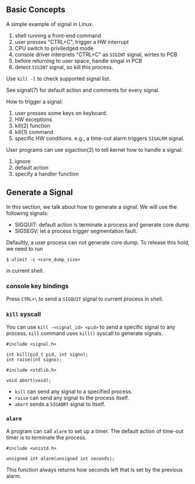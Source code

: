 ## Basic Concepts

A simple example of signal in Linux.
1) shell running a front-end command
2) user presses "CTRL+C", trigger a HW interrupt
3) CPU switch to priviledged mode
4) console driver interprets "CTRL+C" as `SIGINT` signal, wirtes to PCB
5) before returning to user space, handle singal in PCB
6) detect `SIGINT` signal, so kill this process.

Use `kill -l` to check supported signal list.

See signal(7) for default action and comments for every signal.

How to trigger a signal:
1) user presses some keys on keyboard.
2) HW exceptions
3) kill(2) function
4) kill(1) command
5) specific HW conditions. e.g., a time-out alarm triggers `SIGALRM` signal.

User programs can use sigaction(2) to tell kernel how to handle a signal:
1) ignore
2) default action
3) specify a handler function

## Generate a Signal

In this section, we talk about how to generate a signal. We will use the
following signals:

- SIGQUIT: default action is terminate a process and generate core dump
- SIGSEGV: let a process trigger segmentation fault.

Defaultly, a user process can not generate core dump. To release this hold,
we need to run

```
$ ulimit -c <core_dump_size>
```
in current shell.

### console key bindings

Press `CTRL+\` to send a `SIGQUIT` signal to current process in shell.

### `kill` syscall

You can use `kill -<signal_id> <pid>` to send a specific signal to any process.
`kill` command uses `kill()` syscall to generate signals.

```
#include <signal.h>

int kill(pid_t pid, int signo);
int raise(int signo);

#include <stdlib.h>

void abort(void);
```

- `kill` can send any signal to a specified process.
- `raise` can send any signal to the process itself.
- `abort` sends a `SIGABRT` signal to itself.

### `alarm`

A program can call `alarm` to set up a timer. The default action of time-out
timer is to terminate the process.

```
#include <unistd.h>

unsigned int alarm(unsigned int seconds);
```

This function always returns how seconds left that is set by the previous alarm.
